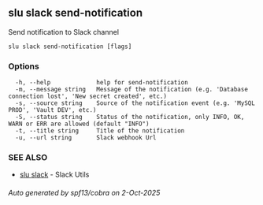 ## slu slack send-notification

Send notification to Slack channel

```
slu slack send-notification [flags]
```

### Options

```
  -h, --help             help for send-notification
  -m, --message string   Message of the notification (e.g. 'Database connection lost', 'New secret created', etc.)
  -s, --source string    Source of the notification event (e.g. 'MySQL PROD', 'Vault DEV', etc.)
  -S, --status string    Status of the notification, only INFO, OK, WARN or ERR are allowed (default "INFO")
  -t, --title string     Title of the notification
  -u, --url string       Slack webhook Url
```

### SEE ALSO

* [slu slack](slu_slack.md)	 - Slack Utils

###### Auto generated by spf13/cobra on 2-Oct-2025
